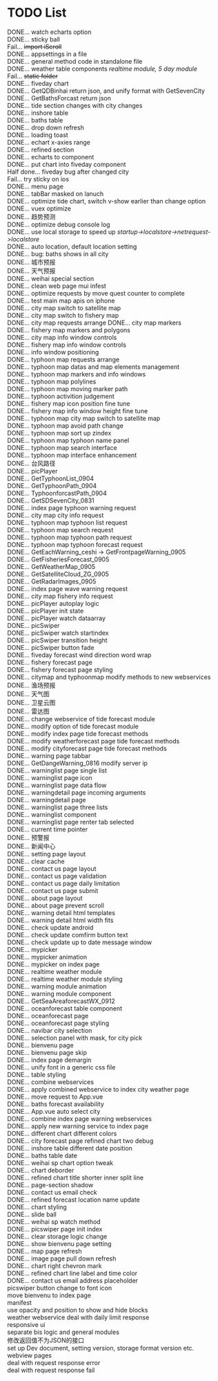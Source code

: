 ﻿# TODO List
DONE... watch echarts option  
DONE... sticky ball  
Fail... ~~import iScroll~~  
DONE... appsettings in a file  
DONE... general method code in standalone file  
DONE... weather table components *realtime module, 5 day module*  
Fail... ~~static folder~~  
DONE... fiveday chart    
DONE... GetQDBinhai return json, and unify format with GetSevenCity  
DONE... GetBathsForcast return json  
DONE... tide section changes with city changes  
DONE... inshore table  
DONE... baths table  
DONE... drop down refresh  
DONE... loading toast  
DONE... echart x-axies range  
DONE... refined section  
DONE... echarts to component  
DONE... put chart into fiveday component  
Half done... fiveday bug after changed city  
Fail... try sticky on ios  
DONE... menu page  
DONE... tabBar masked on lanuch  
DONE... optimize tide chart, switch v-show earlier than change option  
DONE... vuex optimize  
DONE... 趋势预测  
DONE... optimize debug console log  
DONE... use local storage to speed up  *startup->localstore->netrequest->localstore*  
DONE... auto location, default location setting  
DONE... bug: baths shows in all city  
DONE... 城市预报  
DONE... 天气预报  
DONE... weihai special section  
DONE... clean web page mui infest  
DONE... optimize requests by move quest counter to complete  
DONE... test main map apis on iphone  
DONE... city map switch to satellite map  
DONE... city map switch to fishery map  
DONE... city map requests arrange
DONE... city map markers  
DONE... fishery map markers and polygons  
DONE... city map info window controls  
DONE... fishery map info window controls  
DONE... info window positioning  
DONE... typhoon map requests arrange  
DONE... typhoon map datas and map elements management  
DONE... typhoon map markers and info windows  
DONE... typhoon map polylines  
DONE... typhoon map moving marker path  
DONE... typhoon activition judgement  
DONE... fishery map icon position fine tune  
DONE... fishery map info window height fine tune  
DONE... typhoon map city map switch to satellite map  
DONE... typhoon map avoid path change  
DONE... typhoon map sort up zindex  
DONE... typhoon map typhoon name panel  
DONE... typhoon map search interface  
DONE... typhoon map interface enhancement  
DONE... 台风路径  
DONE... picPlayer  
DONE... GetTyphoonList_0904  
DONE... GetTyphoonPath_0904  
DONE... TyphoonforcastPath_0904  
DONE... GetSDSevenCity_0831  
DONE... index page typhoon warning request  
DONE... city map city info request  
DONE... typhoon map typhoon list request  
DONE... typhoon map search request  
DONE... typhoon map typhoon path request  
DONE... typhoon map typhoon forecast request  
DONE... GetEachWarning_ceshi -> GetFrontpageWarning_0905  
DONE... GetFisheriesForecast_0905  
DONE... GetWeatherMap_0905  
DONE... GetSatelliteCloud_ZG_0905  
DONE... GetRadarImages_0905  
DONE... index page wave warning request  
DONE... city map fishery info request  
DONE... picPlayer autoplay logic  
DONE... picPlayer init state  
DONE... picPlayer watch dataarray  
DONE... picSwiper  
DONE... picSwiper watch startindex  
DONE... picSwiper transition height  
DONE... picSwiper button fade  
DONE... fiveday forecast wind direction word wrap  
DONE... fishery forecast page  
DONE... fishery forecast page styling  
DONE... citymap and typhoonmap modify methods to new webservices  
DONE... 渔场预报   
DONE... 天气图  
DONE... 卫星云图  
DONE... 雷达图  
DONE... change webservice of tide forecast module  
DONE... modify option of tide forecast module  
DONE... modify index page tide forecast methods  
DONE... modify weatherforecast page tide forecast methods  
DONE... modify cityforecast page tide forecast methods  
DONE... warning page tabbar  
DONE... GetDangeWarning_0816 modify server ip  
DONE... warninglist page single list  
DONE... warninglist page icon  
DONE... warninglist page data flow  
DONE... warningdetail page incoming arguments  
DONE... warningdetail page  
DONE... warninglist page three lists   
DONE... warninglist component  
DONE... warninglist page renter tab selected  
DONE... current time pointer  
DONE... 预警报  
DONE... 新闻中心  
DONE... setting page layout  
DONE... clear cache  
DONE... contact us page layout  
DONE... contact us page validation  
DONE... contact us page daily limitation  
DONE... contact us page submit  
DONE... about page layout  
DONE... about page prevent scroll  
DONE... warning detail html templates  
DONE... warning detail html width fits  
DONE... check update android  
DONE... check update comfirm button text  
DONE... check update up to date message window  
DONE... mypicker  
DONE... mypicker animation  
DONE... mypicker on index page  
DONE... realtime weather module  
DONE... realtime weather module styling  
DONE... warning module animation  
DONE... warning module component  
DONE... GetSeaAreaforecastWX_0912  
DONE... oceanforecast table component  
DONE... oceanforecast page  
DONE... oceanforecast page styling  
DONE... navibar city selection  
DONE... selection panel with mask, for city pick  
DONE... bienvenu page  
DONE... bienvenu page skip  
DONE... index page demargin  
DONE... unify font in a generic css file  
DONE... table styling  
DONE... combine webservices  
DONE... apply combined webservice to index city weather page  
DONE... move request to App.vue  
DONE... baths forecast availability  
DONE... App.vue auto select city  
DONE... combine index page warning webservices  
DONE... apply new warning service to index page  
DONE... different chart different colors  
DONE... city forecast page refined chart two debug  
DONE... inshore table different date position  
DONE... baths table date  
DONE... weihai sp chart option tweak  
DONE... chart deborder  
DONE... refined chart title shorter inner split line  
DONE... page-section shadow  
DONE... contact us email check  
DONE... refined forecast location name update  
DONE... chart styling  
DONE... slide ball  
DONE... weihai sp watch method  
DONE... picswiper page init index  
DONE... clear storage logic change  
DONE... show bienvenu page setting  
DONE... map page refresh  
DONE... image page pull down refresh  
DONE... chart right chevron mark  
DONE... refined chart line label and time color  
DONE... contact us email address placeholder  
picswiper button change to font icon  
move bienvenu to index page  
manifest  
use opacity and position to show and hide blocks  
weather webservice deal with daily limit response  
responsive ui  
separate bis logic and general modules  
修改返回值不为JSON的接口  
set up Dev document, setting version, storage format version etc.   
webview pages  
deal with request response error  
deal with request response fail  
